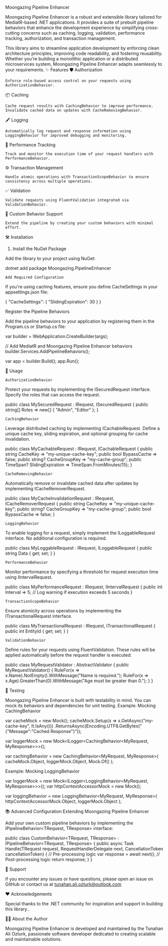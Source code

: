 Moongazing Pipeline Enhancer

Moongazing Pipeline Enhancer is a robust and extensible library tailored for MediatR-based .NET applications. It provides a suite of prebuilt pipeline behaviors that enhance the development experience by simplifying cross-cutting concerns such as caching, logging, validation, performance tracking, authorization, and transaction management.

This library aims to streamline application development by enforcing clean architecture principles, improving code readability, and fostering reusability. Whether you're building a monolithic application or a distributed microservices system, Moongazing Pipeline Enhancer adapts seamlessly to your requirements.
✨ Features
🛡️ Authorization

    Enforce role-based access control on your requests using AuthorizationBehavior.

📦 Caching

    Cache request results with CachingBehavior to improve performance.
    Invalidate cached data on updates with CacheRemovingBehavior.

🖋️ Logging

    Automatically log request and response information using LoggingBehavior for improved debugging and monitoring.

🚀 Performance Tracking

    Track and monitor the execution time of your request handlers with PerformanceBehavior.

⚙️ Transaction Management

    Handle atomic operations with TransactionScopeBehavior to ensure consistency across multiple operations.

✅ Validation

    Validate requests using FluentValidation integrated via ValidationBehavior.

🔧 Custom Behavior Support

    Extend the pipeline by creating your custom behaviors with minimal effort.

🛠️ Installation
1. Install the NuGet Package

Add the library to your project using NuGet:

dotnet add package Moongazing.PipelineEnhancer

    Add Required Configuration

If you're using caching features, ensure you define CacheSettings in your appsettings.json file:

{ "CacheSettings": { "SlidingExpiration": 30 } }

Register the Pipeline Behaviors

Add the pipeline behaviors to your application by registering them in the Program.cs or Startup.cs file:

var builder = WebApplication.CreateBuilder(args);

// Add MediatR and Moongazing Pipeline Enhancer behaviors builder.Services.AddPipelineBehaviors();

var app = builder.Build(); app.Run();

🚀 Usage

    AuthorizationBehavior

Protect your requests by implementing the ISecuredRequest interface. Specify the roles that can access the request.

public class MySecuredRequest : IRequest, ISecuredRequest { public string[] Roles => new[] { "Admin", "Editor" }; }

    CachingBehavior

Leverage distributed caching by implementing ICachableRequest. Define a unique cache key, sliding expiration, and optional grouping for cache invalidation.

public class MyCachableRequest : IRequest, ICachableRequest { public string CacheKey => "my-unique-cache-key"; public bool BypassCache => false; public string? CacheGroupKey => "my-cache-group"; public TimeSpan? SlidingExpiration => TimeSpan.FromMinutes(15); }

    CacheRemovingBehavior

Automatically remove or invalidate cached data after updates by implementing ICacheRemoverRequest.

public class MyCacheInvalidationRequest : IRequest, ICacheRemoverRequest { public string CacheKey => "my-unique-cache-key"; public string? CacheGroupKey => "my-cache-group"; public bool BypassCache => false; }

    LoggingBehavior

To enable logging for a request, simply implement the ILoggableRequest interface. No additional configuration is required.

public class MyLoggableRequest : IRequest, ILoggableRequest { public string Data { get; set; } }

    PerformanceBehavior

Monitor performance by specifying a threshold for request execution time using IIntervalRequest.

public class MyPerformanceRequest : IRequest, IIntervalRequest { public int Interval => 5; // Log warning if execution exceeds 5 seconds }

    TransactionScopeBehavior

Ensure atomicity across operations by implementing the ITransactionalRequest interface.

public class MyTransactionalRequest : IRequest, ITransactionalRequest { public int EntityId { get; set; } }

    ValidationBehavior

Define rules for your requests using FluentValidation. These rules will be applied automatically before the request handler is executed.

public class MyRequestValidator : AbstractValidator { public MyRequestValidator() { RuleFor(x => x.Name).NotEmpty().WithMessage("Name is required."); RuleFor(x => x.Age).GreaterThan(0).WithMessage("Age must be greater than 0."); } }

🧪 Testing

Moongazing Pipeline Enhancer is built with testability in mind. You can mock its behaviors and dependencies for unit testing. Example: Mocking CachingBehavior

var cacheMock = new Mock(); cacheMock.Setup(x => x.GetAsync("my-cache-key", It.IsAny())) .ReturnsAsync(Encoding.UTF8.GetBytes("{"Message":"Cached Response"}"));

var loggerMock = new Mock<ILogger<CachingBehavior<MyRequest, MyResponse>>>();

var cachingBehavior = new CachingBehavior<MyRequest, MyResponse>( cacheMock.Object, loggerMock.Object, Mock.Of() );

Example: Mocking LoggingBehavior

var loggerMock = new Mock<ILogger<LoggingBehavior<MyRequest, MyResponse>>>(); var httpContextAccessorMock = new Mock();

var loggingBehavior = new LoggingBehavior<MyRequest, MyResponse>( httpContextAccessorMock.Object, loggerMock.Object );

📚 Advanced Configuration Extending Moongazing Pipeline Enhancer

Add your own custom pipeline behaviors by implementing the IPipelineBehavior<TRequest, TResponse> interface:

public class CustomBehavior<TRequest, TResponse> : IPipelineBehavior<TRequest, TResponse> { public async Task Handle(TRequest request, RequestHandlerDelegate next, CancellationToken cancellationToken) { // Pre-processing logic var response = await next(); // Post-processing logic return response; } }

🔧 Support

If you encounter any issues or have questions, please open an issue on GitHub or contact us at tunahan.ali.ozturk@outlook.com

❤️ Acknowledgements

Special thanks to the .NET community for inspiration and support in building this library..

👨‍💻 About the Author

Moongazing Pipeline Enhancer is developed and maintained by the Tunahan Ali Ozturk, passionate software developer dedicated to creating scalable and maintainable solutions.
